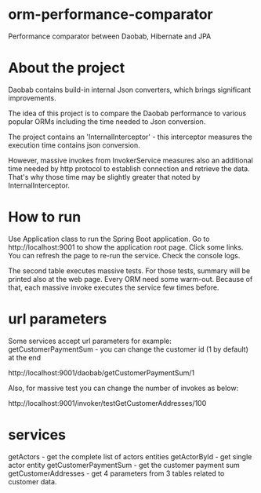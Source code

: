 # orm-performance-comparator
Performance comparator between Daobab, Hibernate and JPA

# About the project

Daobab contains build-in internal Json converters, which brings significant improvements.

The idea of this project is to compare the Daobab performance to various popular ORMs including the time needed to Json
conversion.

The project contains an 'InternalInterceptor' - this interceptor measures the execution time contains json conversion.

However, massive invokes from InvokerService measures also an additional time needed by http protocol to establish
connection and retrieve the data.
That's why those time may be slightly greater that noted by InternalInterceptor.

# How to run

Use Application class to run the Spring Boot application.
Go to http://localhost:9001 to show the application root page.
Click some links. You can refresh the page to re-run the service.
Check the console logs.

The second table executes massive tests.
For those tests, summary will be printed also at the web page.
Every ORM need some warm-out. Because of that, each massive invoke executes the service few times before.

# url parameters

Some services accept url parameters for example: getCustomerPaymentSum - you can change the customer id (1 by default)
at the end

http://localhost:9001/daobab/getCustomerPaymentSum/1

Also, for massive test you can change the number of invokes as below:

http://localhost:9001/invoker/testGetCustomerAddresses/100

# services

getActors - get the complete list of actors entities
getActorById - get single actor entity
getCustomerPaymentSum - get the customer payment sum
getCustomerAddresses - get 4 parameters from 3 tables related to customer data.
